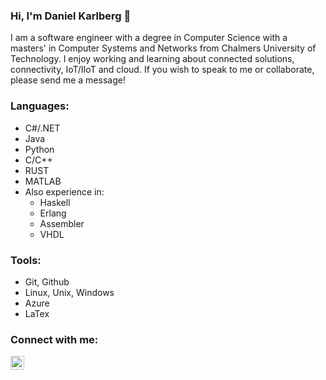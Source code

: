 ### Hi, I'm Daniel Karlberg 👋

I am a software engineer with a degree in Computer Science with a masters' in Computer Systems and Networks from Chalmers University of Technology. I enjoy working and learning about connected solutions, connectivity, IoT/IIoT and cloud. If you wish to speak to me or collaborate, please send me a message!

### Languages:

* C#/.NET
* Java
* Python
* C/C++
* RUST
* MATLAB
* Also experience in:
    * Haskell
    * Erlang
    * Assembler
    * VHDL

### Tools:

* Git, Github
* Linux, Unix, Windows
* Azure
* LaTex

</details>

### Connect with me: 
[<img alt="codeSTACKr | LinkedIn" width="22px" src="https://cdn.jsdelivr.net/npm/simple-icons@v3/icons/linkedin.svg" />][linkedin]

[linkedin]: https://www.linkedin.com/in/danielaagekarlberg/
